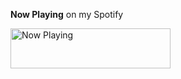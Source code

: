 **Now Playing** on my Spotify

<a href="https://now-playing-profile-git-master.dakotawray2.vercel.app/now-playing?open">
    <img src="https://now-playing-profile-git-master.dakotawray2.vercel.app/now-playing" width="256" height="64" alt="Now Playing">
</a>

<!--
**DakotaWray2/DakotaWray2** is a ✨ _special_ ✨ repository because its `README.md` (this file) appears on your GitHub profile.

Here are some ideas to get you started:

- 🔭 I’m currently working on ...
- 🌱 I’m currently learning ...
- 👯 I’m looking to collaborate on ...
- 🤔 I’m looking for help with ...
- 💬 Ask me about ...
- 📫 How to reach me: ...
- 😄 Pronouns: ...
- ⚡ Fun fact: ...
-->
